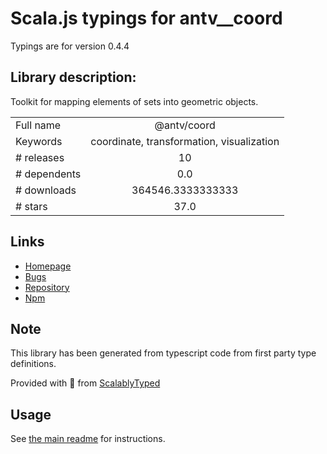 
# Scala.js typings for antv__coord

Typings are for version 0.4.4

## Library description:
Toolkit for mapping elements of sets into geometric objects.

|                    |                 |
| ------------------ | :-------------: |
| Full name          | @antv/coord |
| Keywords           | coordinate, transformation, visualization |
| # releases         | 10 |
| # dependents       | 0.0 |
| # downloads        | 364546.3333333333 |
| # stars            | 37.0 |

## Links
- [Homepage](https://github.com/antvis/coord#readme)
- [Bugs](https://github.com/antvis/coord/issues)
- [Repository](https://github.com/antvis/coord)
- [Npm](https://www.npmjs.com/package/%40antv%2Fcoord)
    


## Note
This library has been generated from typescript code from first party type definitions.

Provided with :purple_heart: from [ScalablyTyped](https://github.com/oyvindberg/ScalablyTyped)

## Usage
See [the main readme](../../readme.md) for instructions.


